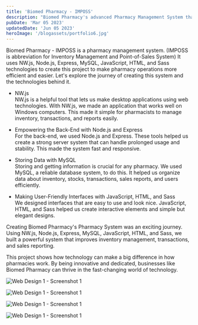 ```yaml
---
title: 'Biomed Pharmacy - IMPOSS'
description: "Biomed Pharmacy's advanced Pharmacy Management System that uses NW.js, Node.js, Express, MySQL, JavaScript, HTML, and Sass. This system improves how pharmacies manage inventory, transactions, and sales reporting for better efficiency and customer service."
pubDate: 'Mar 05 2023'
updatedDate: 'Jun 05 2023'
heroImage: '/blogassets/portfolio6.jpg'
---
```


Biomed Pharmacy - IMPOSS is a pharmacy management system. (IMPOSS is abbreviation for
Inventory Management and Point-of-Sales System) It uses NW.js, Node.js, Express, MySQL,
JavaScript, HTML, and Sass technologies to create this project to make pharmacy operations
more efficient and easier. Let's explore the journey of creating this system and the
technologies behind it.

-   NW.js\
    NW.js is a helpful tool that lets us make desktop applications using web technologies. With NW.js,
    we made an application that works well on Windows computers. This made it simple for pharmacists
    to manage inventory, transactions, and reports easily.

-   Empowering the Back-End with Node.js and Express\
    For the back-end, we used Node.js and Express. These tools helped us create a strong server system
    that can handle prolonged usage and stability. This made the system fast and responsive.

-   Storing Data with MySQL\
    Storing and getting information is crucial for any pharmacy. We used MySQL, a reliable database
    system, to do this. It helped us organize data about inventory, stocks, transactions, sales reports,
    and users efficiently.

-   Making User-Friendly Interfaces with JavaScript, HTML, and Sass\
    We designed interfaces that are easy to use and look nice. JavaScript, HTML, and Sass helped us
    create interactive elements and simple but elegant designs.

Creating Biomed Pharmacy's Pharmacy System was an exciting journey. Using NW.js, Node.js,
Express, MySQL, JavaScript, HTML, and Sass, we built a powerful system that improves inventory
management, transactions, and sales reporting.

This project shows how technology can make a big difference in how pharmacies work. By being
innovative and dedicated, businesses like Biomed Pharmacy can thrive in the fast-changing world
of technology.

![Web Design 1 - Screenshot 1](/blogassets_full/portfolio6-1.png)

![Web Design 1 - Screenshot 1](/blogassets_full/portfolio6-2.png)

![Web Design 1 - Screenshot 1](/blogassets_full/portfolio6-3.png)

![Web Design 1 - Screenshot 1](/blogassets_full/portfolio6-4.png)
